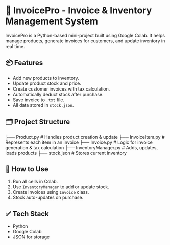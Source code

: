 # 🧾 InvoicePro - Invoice & Inventory Management System

InvoicePro is a Python-based mini-project built using Google Colab. It helps manage products, generate invoices for customers, and update inventory in real time.

## 📦 Features

- Add new products to inventory.
- Update product stock and price.
- Create customer invoices with tax calculation.
- Automatically deduct stock after purchase.
- Save invoice to `.txt` file.
- All data stored in `stock.json`.

## 🗂️ Project Structure

├── Product.py # Handles product creation & update
├── InvoiceItem.py # Represents each item in an invoice
├── Invoice.py # Logic for invoice generation & tax calculation
├── InventoryManager.py # Adds, updates, loads products
├── stock.json # Stores current inventory


## 🔧 How to Use

1. Run all cells in Colab.
2. Use `InventoryManager` to add or update stock.
3. Create invoices using `Invoice` class.
4. Stock auto-updates on purchase.

## ✅ Tech Stack

- Python
- Google Colab
- JSON for storage
